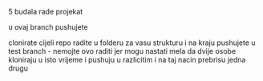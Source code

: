 5 budala rade projekat

u ovaj branch pushujete

clonirate cijeli repo radite u folderu za vasu strukturu i na kraju pushujete u test branch - nemojte ovo raditi jer mogu nastati mela da dvije osobe kloniraju u isto vrijeme i pushuju u razlicitim i na taj nacin prebrisu jedna drugu
